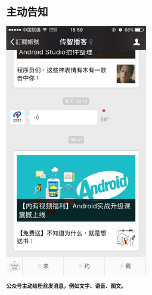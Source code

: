 # 主动告知

<img alt="主动告知" src="/images/wechat_send_msg.png" width="375" height="667">

**公众号主动给粉丝发消息，例如文字、语音、图文。**